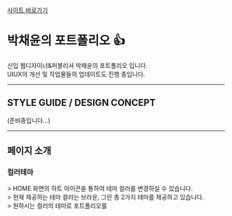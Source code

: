 [사이트 바로가기](https://github.com/yunyungu/yunyungu)

# 박채윤의 포트폴리오 :+1:
신입 웹디자이너&퍼블리셔 박채윤의 포트폴리오 입니다.<br>
UIUX의 개선 및 작업물들의 업데이트도 진행 중입니다.

---

<h2>STYLE GUIDE / DESIGN CONCEPT</h2>
(준비중입니다...)

---

<h2> 페이지 소개 </h2>
<h3> 컬러테마 </h3>
> HOME 화면의 하트 아이콘을 통하여 테마 컬러를 변경하실 수 있습니다.<br>
> 현재 제공하는 테마 컬러는 브라운, 그린 총 2가지 테마를 제공하고 있습니다.<br>
> 원하시는 컬러의 테마로 포트폴리오를

